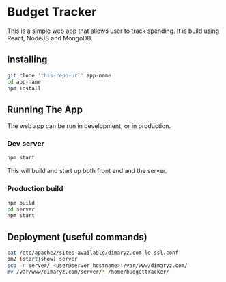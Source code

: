 # Budget Tracker

This is a simple web app that allows user to track spending. It is build using React, NodeJS and MongoDB.

## Installing

```bash
git clone 'this-repo-url' app-name
cd app-name
npm install
```

## Running The App

The web app can be run in development, or in production.

### Dev server

```bash
npm start
```
This will build and start up both front end and the server.

### Production build

```bash
npm build
cd server
npm start
```

## Deployment (useful commands)
```bash
cat /etc/apache2/sites-available/dimaryz.com-le-ssl.conf 
pm2 (start|show) server
scp -r server/ <user@server-hostname>:/var/www/dimaryz.com/
mv /var/www/dimaryz.com/server/* /home/budgettracker/
```
